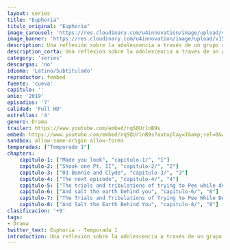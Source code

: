 ```yaml
---
layout: series
title: "Euphoria"
titulo_original: "Euphoria"
image_carousel: 'https://res.cloudinary.com/u4innovation/image/upload/v1564030188/euphoria-poster-min_oqopix.jpg'
image_banner: 'https://res.cloudinary.com/u4innovation/image/upload/v1564030189/euphoria-banner-min_yogqzi.jpg'
description: Una reflexión sobre la adolescencia a través de un grupo de estudiantes de instituto que tienen que hacer frente a temas recurrentes de su edad, como la droga, el sexo y la violencia.
description_corta: Una reflexión sobre la adolescencia a través de un grupo de estudiantes de instituto que tienen que hacer frente a temas recurrentes de su edad, como la droga, el sexo y la violencia. 
category: 'series'
descargas: 'no'
idioma: 'Latino/Subtitulado'
reproductor: fembed
fuente: 'cueva'
capitulo: ''
anio: '2019'
episodios: '7'
calidad: 'Full HD'
estrellas: '4'
genero: Drama
trailer: https://www.youtube.com/embed/nqSQUrlnB9s
embed: https://www.youtube.com/embed/nqSQUrlnB9s?autoplay=1&amp;rel=0&amp;hd=1&border=0&wmode=opaque&enablejsapi=1&modestbranding=1&controls=1&showinfo=0
sandbox: allow-same-origin allow-forms 
temporadas: ["Temporada 1"]
chapters:
    capitulo-1: ["Made you look", "capitulo-1/", "1"]
    capitulo-2: ["Shook one Pt. II", "capitulo-2/", "2"]
    capitulo-3: ["03 Bonnie and Clyde", "capitulo-3/", "3"]
    capitulo-4: ["The next episode", "capitulo-4/", "4"]
    capitulo-5: ["The trials and tribulations of trying to Pee while depressed", "capitulo-5/", "5"]
    capitulo-6: ["And salt the earth behind you", "capitulo-6/", "6"]
    capitulo-7: ["The Trials and Tribulations of Trying to Pee While Depressed", "capitulo-7/", "7"]
    capitulo-8: ["And Salt the Earth Behind You", "capitulo-8/", "8"]
clasificacion: '+9'
tags:
- Drama
twitter_text: Euphoria - Temporada 1
introduction: Una reflexión sobre la adolescencia a través de un grupo de estudiantes de instituto que tienen que hacer frente a temas recurrentes de su edad, como la droga, el sexo y la violencia.
---
```












